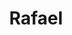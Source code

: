 ---
title: Rafael
artigo: o
picture: /images/r/Rafael2.jpg
background: /images/fundos/nuvem.jpg
style: style-verde2
description: Nome bíblico, Rafael tem...
full-description: Nome bíblico, Rafael tem origem hebraica e significa “curado por Deus”e “Deus cura”. O senso comum diz que todo Rafael é terrível. Será? Existem outras características, como perseverante e disciplinado, que valem muito mais a pena considerar na escolha desse lindo nome. Ah, e  não podemos esquecer do Anjo Gabriel que anunciou a  todos a chegada do Menino Jesus!  Terrivelmente incrível, não?!



---